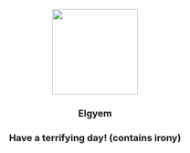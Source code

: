 <p align="center">
    <img src="https://raw.githubusercontent.com/PokeAPI/sprites/master/sprites/pokemon/605.png" width="150" height="150">
</p>
<h3 align="center"> <b>Elgyem</b></h3>
<h3 align="center">Have a terrifying day! (contains irony)</h3>
